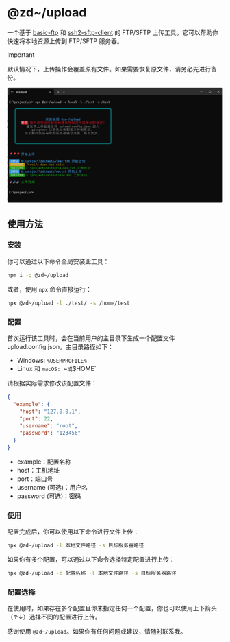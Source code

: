 # @zd~/upload

一个基于 [basic-ftp](https://www.npmjs.com/package/basic-ftp) 和 [ssh2-sftp-client](https://www.npmjs.com/package/ssh2-sftp-client) 的 FTP/SFTP 上传工具。它可以帮助你快速将本地资源上传到 FTP/SFTP 服务器。

> [!IMPORTANT]
> 默认情况下，上传操作会覆盖原有文件。如果需要恢复原文件，请务必先进行备份。

![Example Image](./readme.png)

## 使用方法

### 安装

你可以通过以下命令全局安装此工具：

```bash
npm i -g @zd~/upload
```

或者，使用 `npx` 命令直接运行：

```bash
npx @zd~/upload -l ./test/ -s /home/test
```
### 配置
首次运行该工具时，会在当前用户的主目录下生成一个配置文件 upload.config.json。主目录路径如下：
- Windows: `%USERPROFILE%`
- Linux 和 `macOS: `~` 或 `$HOME`

请根据实际需求修改该配置文件：

```json
{
  "example": {
    "host": "127.0.0.1",
    "port": 22,
    "username": "root",
    "password": "123456"
  }
}
```
- example：配置名称
- host：主机地址
- port：端口号
- username (可选)：用户名
- password (可选)：密码

### 使用
配置完成后，你可以使用以下命令进行文件上传：

```bash
npx @zd~/upload -l 本地文件路径 -s 目标服务器路径
```

如果你有多个配置，可以通过以下命令选择特定配置进行上传：

```bash
npx @zd~/upload -c 配置名称 -l 本地文件路径 -s 目标服务器路径
```

### 配置选择
在使用时，如果存在多个配置且你未指定任何一个配置，你也可以使用上下箭头（↑↓）选择不同的配置进行上传。

感谢使用 `@zd~/upload`。如果你有任何问题或建议，请随时联系我。
